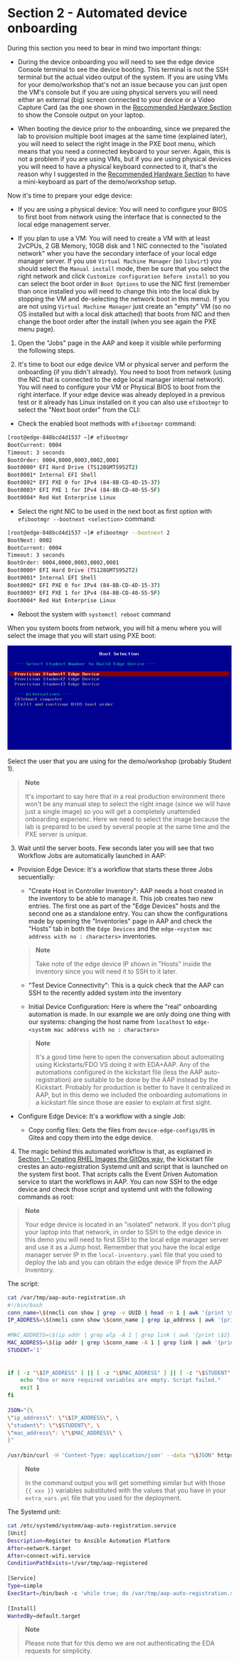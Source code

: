 # Section 2 - Automated device onboarding

During this section you need to bear in mind two important things:

* During the device onboarding you will need to see the edge device Console terminal to see the device booting. This terminal is not the SSH terminal but the actual video output of the system. If you are using VMs for your demo/workshop that's not an issue because you can just open the VM's console but if you are using physical servers you will need either an external (big) screen connected to your device or a Video Capture Card (as the one shown in the [Recommended Hardware Section](README.md#recommended-hardware) to show the Console output on your laptop.

* When booting the device prior to the onboarding, since we prepared the lab to provision multiple boot images at the same time (explained later), you will need to select the right image in the PXE boot menu, which means that you need a connected keyboard to your server. Again, this is not a problem if you are using VMs, but if you are using physical devices you will need to have a physical keyboard connected to it, that's the reason why I suggested in the [Recommended Hardware Section](README.md#recommended-hardware) to have a mini-keyboard as part of the demo/workshop setup.

Now it's time to prepare your edge device:

* If you are using a physical device: You will need to configure your BIOS to first boot from network using the interface that is connected to the local edge management server.

* If you plan to use a VM: You will need to create a VM with at least 2vCPUs, 2 GB Memory, 10GB disk and 1 NIC connected to the "isolated network" wher you have the secondary interface of your local edge manager server. If you use `Virtual Machine Manager` (so `libvirt`) you should select the `Manual install` mode, then be sure that you select the right network and click `Customize configuration before install` so you can select the boot order in `Boot Options` to use the NIC first (remember than once installed you will need to change this into the local disk by stopping the VM and de-selecting the network boot in this menu). If you are not using  `Virtual Machine Manager` just create an "empty" VM (so no OS installed but with a local disk attached) that boots from NIC and then change the boot order after the install (when you see again the PXE menu page).

1. Open the "Jobs" page in the AAP and keep it visible while performing the following steps.


2. It's time to boot our edge device VM or physical server and perform the onboarding (if you didn't already). You need to boot from network (using the NIC that is connected to the edge local manager internal network). You will need to configure your VM or Physical BIOS to boot from the right interface. If your edge device was already deployed in a previous test or it already has Linux installed on it you can also use `efibootmgr` to select the "Next boot order" from the CLI:

* Check the enabled boot methods with `efibootmgr` command:

```bash
[root@edge-848bcd4d1537 ~]# efibootmgr 
BootCurrent: 0004
Timeout: 3 seconds
BootOrder: 0004,0000,0003,0002,0001
Boot0000* EFI Hard Drive (TS128GMTS952T2)
Boot0001* Internal EFI Shell
Boot0002* EFI PXE 0 for IPv4 (84-8B-CD-4D-15-37) 
Boot0003* EFI PXE 1 for IPv4 (84-8B-CD-40-55-5F) 
Boot0004* Red Hat Enterprise Linux
```

* Select the right NIC to be used in the next boot as first option with `efibootmgr --bootnext <selection>` command:

```bash
[root@edge-848bcd4d1537 ~]# efibootmgr --bootnext 2
BootNext: 0002
BootCurrent: 0004
Timeout: 3 seconds
BootOrder: 0004,0000,0003,0002,0001
Boot0000* EFI Hard Drive (TS128GMTS952T2)
Boot0001* Internal EFI Shell
Boot0002* EFI PXE 0 for IPv4 (84-8B-CD-4D-15-37) 
Boot0003* EFI PXE 1 for IPv4 (84-8B-CD-40-55-5F) 
Boot0004* Red Hat Enterprise Linux

```

* Reboot the system with `systemctl reboot` command


When you system boots from network, you will hit a menu where you will select the image that you will start using PXE boot:

![rhde_gitops_pxe.png](../images/rhde_gitops_pxe.png)

Select the user that you are using for the demo/workshop (probably Student 1).

  >**Note**
  >
  > It's important to say here that in a real production environment there won't be any manual step to select the right image (since we will have just a single image) so you will get a completely unattended onboarding experienc. Here we need to select the image because the lab is prepared to be used by several people at the same time and the PXE server is unique.


3. Wait until the server boots. Few seconds later you will see that two Workflow Jobs are automatically launched in AAP:


* Provision Edge Device: It's a workflow that starts these three Jobs secuentially:

    - "Create Host in Controller Inventory": AAP needs a host created in the inventory to be able to manage it. This job creates two new entries. The first one as part of the "Edge Devices" hosts and the second one as a standalone entry. You can show the configurations made by opening the "Inventories" page in AAP and check the "Hosts" tab in both the `Edge Devices` and the `edge-<system mac address with no : characters>` inventories.

  >**Note**
  >
  > Take note of the edge device IP shown in "Hosts" inside the inventory since you will need it to SSH to it later.

    - "Test Device Connectivity": This is a quick check that the AAP can SSH to the recently added system into the inventory

    - Initial Device Configuration: Here is where the "real" onboarding automation is made. In our example we are only doing one thing with our systems: changing the host name from `localhost` to `edge-<system mac address with no : characters>`

  >**Note**
  >
  > It's a good time here to open the conversation about automating using Kickstarts/FDO VS doing it with EDA+AAP. Any of the automations configured in the kickstart file (less the AAP auto-registration) are suitable to be done by the AAP instead by the Kickstart. Probably for production is better to have it centralized in AAP, but in this demo we included the onboarding automations in a kickstart file since those are easier to explain at first sight. 
  

* Configure Edge Device: It's a workflow with a single Job:

    - Copy config files: Gets the files from `device-edge-configs/OS` in Gitea and copy them into the edge device.


4. The magic behind this automated workflow is that, as explained in [Section 1 - Creating RHEL Images the GitOps way](#section-1---creating-rhel-images-the-gitops-way), the kickstart file crestes an auto-registration Systemd unit and script that is launched on the system first boot. That scripts calls the Event Driven Automation service to start the workflows in AAP. You can now SSH to the edge device and check those script and systemd unit with the following commands as root: 

  >**Note**
  >
  > Your edge device is located in an "isolated" network. If you don't plug your laptop into that network, in order to SSH to the edge device in this demo you will need to first SSH to the local edge manager server and use it as a Jump host. Remember that you have the local edge manager server IP in the `local-inventory.yaml` file that you used to deploy the lab and you can obtain the edge device IP from the AAP Inventory.

The script:

```bash
cat /var/tmp/aap-auto-registration.sh 
#!/bin/bash
conn_name=\$(nmcli con show | grep -v UUID | head -n 1 | awk '{print \$1}')
IP_ADDRESS=\$(nmcli conn show \$conn_name | grep ip_address | awk '{print \$4}')

#MAC_ADDRESS=\$(ip addr | grep wlp -A 1 | grep link | awk '{print \$2}' | sed 's/://g')
MAC_ADDRESS=\$(ip addr | grep \$conn_name -A 1 | grep link | awk '{print \$2}' | sed 's/://g')
STUDENT='1'


if [ -z "\$IP_ADDRESS" ] || [ -z "\$MAC_ADDRESS" ] || [ -z "\$STUDENT" ]; then
    echo "One or more required variables are empty. Script failed."
    exit 1
fi

JSON="{\
\"ip_address\": \"\$IP_ADDRESS\", \
\"student\": \"\$STUDENT\", \
\"mac_address\": \"\$MAC_ADDRESS\" \
}"

/usr/bin/curl -H 'Content-Type: application/json' --data "\$JSON" https://eda.{{ ec2_name_prefix }}.{{ workshop_dns_zone }}/endpoint
```
  >**Note**
  >
  > In the command output you will get something similar but with those `{{ xxx }}` variables substituted with the values that you have in your  `extra_vars.yml` file that you used for the deployment.


The Systemd unit:

```bash
cat /etc/systemd/system/aap-auto-registration.service 
[Unit]
Description=Register to Ansible Automation Platform
After=network.target
After=connect-wifi.service
ConditionPathExists=!/var/tmp/aap-registered

[Service]
Type=simple
ExecStart=/bin/bash -c 'while true; do /var/tmp/aap-auto-registration.sh && /usr/bin/touch /var/tmp/aap-registered && break; done'

[Install]
WantedBy=default.target
```

  >**Note**
  >
  > Please note that for this demo we are not authenticating the EDA requests for simplicity.
  